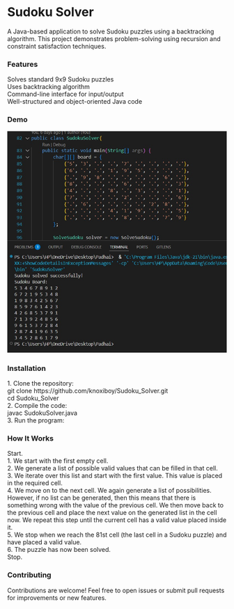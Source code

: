 <h1>Sudoku Solver</h1>
A Java-based application to solve Sudoku puzzles using a backtracking algorithm. This project demonstrates problem-solving using recursion and constraint satisfaction techniques.
<br>


<h3>Features</h3>
Solves standard 9x9 Sudoku puzzles <br>
Uses backtracking algorithm <br>
Command-line interface for input/output <br>
Well-structured and object-oriented Java code <br>


<h3>Demo</h3>
<img src="img.jpg" alt="Output Image">


<h3>Installation</h3>
1. Clone the repository: <br>
git clone https://github.com/knoxiboy/Sudoku_Solver.git <br>
cd Sudoku_Solver
<br>
2. Compile the code: <br>
javac SudokuSolver.java
<br>
3. Run the program:
<br>


<h3>How It Works</h3>
Start.
<br>
1. We start with the first empty cell.
<br>
2. We generate a list of possible valid values that can be filled in that cell.
<br>
3. We iterate over this list and start with the first value. This value is placed in the required cell.
<br>
4. We move on to the next cell. We again generate a list of possibilities. However, if no list can be generated, then this means that there is something wrong with the value of the previous cell. We then move back to the previous cell and place the next value on the generated list in the cell now. We repeat this step until the current cell has a valid value placed inside it.
<br>
5. We stop when we reach the 81st cell (the last cell in a Sudoku puzzle) and have placed a valid value.
<br>
6. The puzzle has now been solved.
<br>
Stop.

<h3>Contributing</h3>
Contributions are welcome! Feel free to open issues or submit pull requests for improvements or new features.

